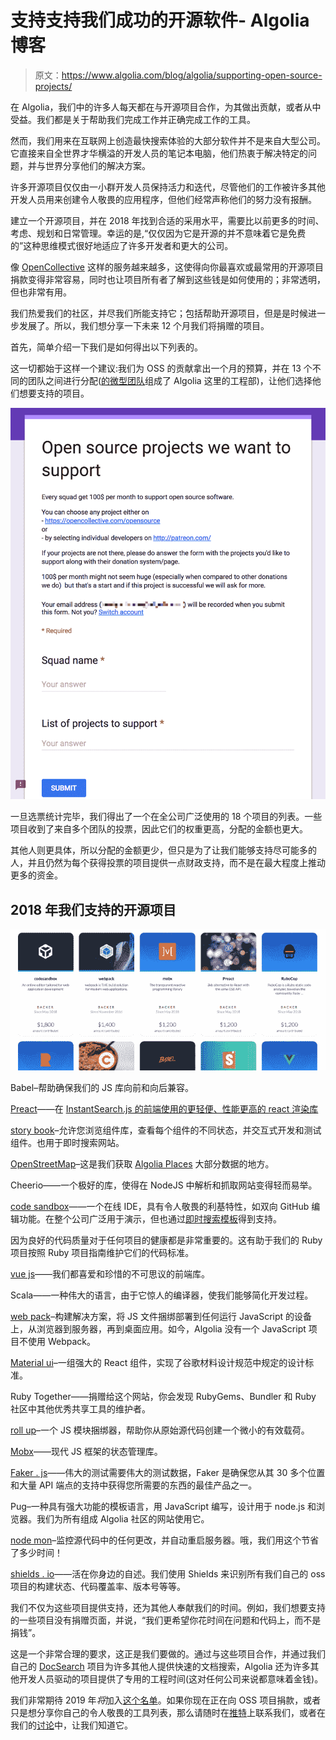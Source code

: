 # 支持支持我们成功的开源软件- Algolia 博客

> 原文：<https://www.algolia.com/blog/algolia/supporting-open-source-projects/>

在 Algolia，我们中的许多人每天都在与开源项目合作，为其做出贡献，或者从中受益。我们都是关于帮助我们完成工作并正确完成工作的工具。

然而，我们用来在互联网上创造最快搜索体验的大部分软件并不是来自大型公司。它直接来自全世界才华横溢的开发人员的笔记本电脑，他们热衷于解决特定的问题，并与世界分享他们的解决方案。

许多开源项目仅仅由一小群开发人员保持活力和迭代，尽管他们的工作被许多其他开发人员用来创建令人敬畏的应用程序，但他们经常声称他们的努力没有报酬。

建立一个开源项目，并在 2018 年找到合适的采用水平，需要比以前更多的时间、考虑、规划和日常管理。幸运的是,“仅仅因为它是开源的并不意味着它是免费的”这种思维模式很好地适应了许多开发者和更大的公司。

像 [OpenCollective](https://opencollective.com/algolia) 这样的服务越来越多，这使得向你最喜欢或最常用的开源项目捐款变得非常容易，同时也让项目所有者了解到这些钱是如何使用的；非常透明，但也非常有用。

我们热爱我们的社区，并尽我们所能支持它；包括帮助开源项目，但是是时候进一步发展了。所以，我们想分享一下未来 12 个月我们将捐赠的项目。

首先，简单介绍一下我们是如何得出以下列表的。

这一切都始于这样一个建议:我们为 OSS 的贡献拿出一个月的预算，并在 13 个不同的团队之间进行分配([的微型团队](https://hashnode.com/post/what-does-the-engineering-culture-look-like-at-algolia-cj7vvp6xn02xcy2wtiq79enho)组成了 Algolia 这里的工程部)，让他们选择他们想要支持的项目。

![](img/b3ee209917229782babcd65e692fcb3f.png)

一旦选票统计完毕，我们得出了一个在全公司广泛使用的 18 个项目的列表。一些项目收到了来自多个团队的投票，因此它们的权重更高，分配的金额也更大。

其他人则更具体，所以分配的金额更少，但只是为了让我们能够支持尽可能多的人，并且仍然为每个获得投票的项目提供一点财政支持，而不是在最大程度上推动更多的资金。

## [](#open-source-projects-were-supporting-in-2018)2018 年我们支持的开源项目

![](img/265ae231ffc1d92603ed23bf8cdb5d93.png)

Babel–帮助确保我们的 JS 库向前和向后兼容。

[Preact](https://opencollective.com/preact)——在 [InstantSearch.js 的前端使用的更轻便、性能更高的 react 渲染库](https://community.algolia.com/instantsearch.js/)

[story book](https://opencollective.com/storybook)–允许您浏览组件库，查看每个组件的不同状态，并交互式开发和测试组件。也用于即时搜索网站。

[OpenStreetMap](https://www.openstreetmap.org)–这是我们获取 [Algolia Places](https://community.algolia.com/places/) 大部分数据的地方。

Cheerio——一个极好的库，使得在 NodeJS 中解析和抓取网站变得轻而易举。

[code sandbox](https://codesandbox.io/)——一个在线 IDE，具有令人敬畏的利基特性，如双向 GitHub 编辑功能。在整个公司广泛用于演示，但也通过[即时搜索模板](https://github.com/algolia/instantsearch-templates)得到支持。

因为良好的代码质量对于任何项目的健康都是非常重要的。这有助于我们的 Ruby 项目按照 Ruby 项目指南维护它们的代码标准。

[vue js](https://opencollective.com/vuejs)——我们都喜爱和珍惜的不可思议的前端库。

Scala——一种伟大的语言，由于它惊人的编译器，使我们能够简化开发过程。

[web pack](https://opencollective.com/webpack)–构建解决方案，将 JS 文件捆绑部署到任何运行 JavaScript 的设备上，从浏览器到服务器，再到桌面应用。如今，Algolia 没有一个 JavaScript 项目不使用 Webpack。

[Material ui](https://opencollective.com/material-ui)–一组强大的 React 组件，实现了谷歌材料设计规范中规定的设计标准。

Ruby Together——捐赠给这个网站，你会发现 RubyGems、Bundler 和 Ruby 社区中其他优秀共享工具的维护者。

[roll up](https://opencollective.com/rollup)–一个 JS 模块捆绑器，帮助你从原始源代码创建一个微小的有效载荷。

[Mobx](https://opencollective.com/mobx)——现代 JS 框架的状态管理库。

[Faker . js](https://opencollective.com/fakerjs)——伟大的测试需要伟大的测试数据，Faker 是确保您从其 30 多个位置和大量 API 端点的支持中获得您所需要的东西的最佳产品之一。

Pug–一种具有强大功能的模板语言，用 JavaScript 编写，设计用于 node.js 和浏览器。我们为所有组成 Algolia 社区的网站使用它。

[node mon](https://opencollective.com/nodemon)–监控源代码中的任何更改，并自动重启服务器。哦，我们用这个节省了多少时间！

[shields . io](https://opencollective.com/shields)——活在你身边的自述。我们使用 Shields 来识别所有我们自己的 oss 项目的构建状态、代码覆盖率、版本号等等。

我们不仅为这些项目提供支持，还为其他人奉献我们的时间。例如，我们想要支持的一些项目没有捐赠页面，并说，“我们更希望你花时间在问题和代码上，而不是捐钱”。

这是一个非常合理的要求，这正是我们要做的。通过与这些项目合作，并通过我们自己的 [DocSearch](https://www.algolia.com/blog/product/docsearch-150-sites-75k-searches-per-day/) 项目为许多其他人提供快速的文档搜索，Algolia 还为许多其他开发人员驱动的项目提供了专用的工程时间(这对任何公司来说都意味着金钱)。

我们非常期待 2019 年*将*加入[这个名单](https://opencollective.com/algolia#backer)。如果你现在正在向 OSS 项目捐款，或者只是想分享你自己的令人敬畏的工具列表，那么请随时在[推特](https://twitter.com/algolia)上联系我们，或者在我们的[讨论](https://discourse.algolia.com/)中，让我们知道它。